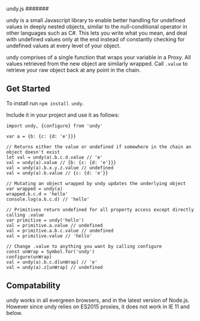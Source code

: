 undy.js
#######

undy is a small Javascript library to enable better handling for undefined values in deeply nested objects, similar to the null-conditional operator in other languages such as C#. This lets you write what you mean, and deal with undefined values only at the end instead of constantly checking for undefined values at every level of your object.

undy comprises of a single function that wraps your variable in a Proxy. All values retrieved from the new object are similarly wrapped. Call `.value` to retrieve your raw object back at any point in the chain.

Get Started
-----------

To install run `npm install undy`.

Include it in your project and use it as follows:

    import undy, {configure} from 'undy'

    var a = {b: {c: {d: 'e'}}}

    // Returns either the value or undefined if somewhere in the chain an object doesn't exist
    let val = undy(a).b.c.d.value // 'e'
    val = undy(a).value // {b: {c: {d: 'e'}}}
    val = undy(a).b.x.y.z.value // undefined
    val = undy(a).b.value // {c: {d: 'e'}}

    // Mutating an object wrapped by undy updates the underlying object
    var wrapped = undy(a)
    wrapped.b.c.d = 'hello'
    console.log(a.b.c.d) // 'hello'

    // Primitives return undefined for all property access except directly calling .value
    var primitive = undy('hello')
    val = primitive.a.value // undefined
    val = primitive.a.b.c.value // undefined
    val = primitive.value // 'hello'

    // Change .value to anything you want by calling configure
    const unWrap = Symbol.for('undy')
    configure(unWrap)
    val = undy(a).b.c.d[unWrap] // 'e'
    val = undy(a).z[unWrap] // undefined

Compatability
-------------

undy works in all evergreen browsers, and in the latest version of Node.js. However since undy relies on ES2015 proxies, it does not work in IE 11 and below.